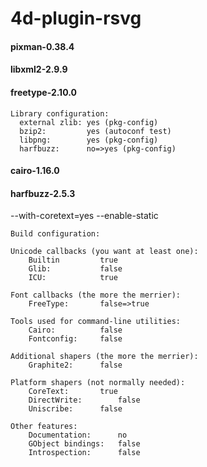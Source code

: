 # 4d-plugin-rsvg

#### pixman-0.38.4

#### libxml2-2.9.9

#### freetype-2.10.0

```
Library configuration:
  external zlib: yes (pkg-config)
  bzip2:         yes (autoconf test)
  libpng:        yes (pkg-config)
  harfbuzz:      no=>yes (pkg-config)
```

#### cairo-1.16.0

#### harfbuzz-2.5.3

--with-coretext=yes --enable-static

```
Build configuration:

Unicode callbacks (you want at least one):
	Builtin			true
	Glib:			false
	ICU:			true

Font callbacks (the more the merrier):
	FreeType:		false=>true

Tools used for command-line utilities:
	Cairo:			false
	Fontconfig:		false

Additional shapers (the more the merrier):
	Graphite2:		false

Platform shapers (not normally needed):
	CoreText:		true
	DirectWrite:		false
	Uniscribe:		false

Other features:
	Documentation:		no
	GObject bindings:	false
	Introspection:		false
```
